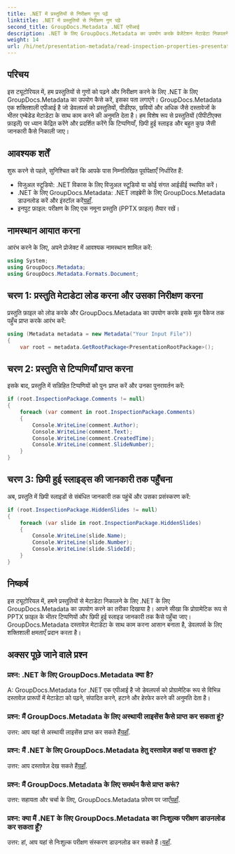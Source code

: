 ```yaml
---
title: .NET में प्रस्तुतियों से निरीक्षण गुण पढ़ें
linktitle: .NET में प्रस्तुतियों से निरीक्षण गुण पढ़ें
second_title: GroupDocs.Metadata .NET एपीआई
description: .NET के लिए GroupDocs.Metadata का उपयोग करके प्रेजेंटेशन मेटाडेटा निकालने का तरीका जानें। टिप्पणियों, छिपी हुई स्लाइडों और अधिक प्रोग्रामेटिक रूप से एक्सेस करें।
weight: 14
url: /hi/net/presentation-metadata/read-inspection-properties-presentations/
---
```

## परिचय
इस ट्यूटोरियल में, हम प्रस्तुतियों से गुणों को पढ़ने और निरीक्षण करने के लिए .NET के लिए GroupDocs.Metadata का उपयोग कैसे करें, इसका पता लगाएंगे। GroupDocs.Metadata एक शक्तिशाली एपीआई है जो डेवलपर्स को प्रस्तुतियों, पीडीएफ, छवियों और अधिक जैसे दस्तावेजों के भीतर एम्बेडेड मेटाडेटा के साथ काम करने की अनुमति देता है। हम विशेष रूप से प्रस्तुतियों (पीपीटीएक्स फ़ाइलें) पर ध्यान केंद्रित करेंगे और प्रदर्शित करेंगे कि टिप्पणियाँ, छिपी हुई स्लाइड और बहुत कुछ जैसी जानकारी कैसे निकाली जाए।
## आवश्यक शर्तें
शुरू करने से पहले, सुनिश्चित करें कि आपके पास निम्नलिखित पूर्वापेक्षाएँ निर्धारित हैं:
- विजुअल स्टूडियो: .NET विकास के लिए विजुअल स्टूडियो या कोई संगत आईडीई स्थापित करें।
-  .NET के लिए GroupDocs.Metadata: .NET लाइब्रेरी के लिए GroupDocs.Metadata डाउनलोड करें और इंस्टॉल करें[यहाँ](https://releases.groupdocs.com/metadata/net/).
- इनपुट फ़ाइल: परीक्षण के लिए एक नमूना प्रस्तुति (PPTX फ़ाइल) तैयार रखें।
## नामस्थान आयात करना
आरंभ करने के लिए, अपने प्रोजेक्ट में आवश्यक नामस्थान शामिल करें:
```csharp
using System;
using GroupDocs.Metadata;
using GroupDocs.Metadata.Formats.Document;
```
## चरण 1: प्रस्तुति मेटाडेटा लोड करना और उसका निरीक्षण करना
प्रस्तुति फ़ाइल को लोड करके और GroupDocs.Metadata का उपयोग करके इसके मूल पैकेज तक पहुँच प्राप्त करके आरंभ करें:
```csharp
using (Metadata metadata = new Metadata("Your Input File"))
{
    var root = metadata.GetRootPackage<PresentationRootPackage>();
```
## चरण 2: प्रस्तुति से टिप्पणियाँ प्राप्त करना
इसके बाद, प्रस्तुति में सन्निहित टिप्पणियों को पुनः प्राप्त करें और उनका पुनरावर्तन करें:
```csharp
if (root.InspectionPackage.Comments != null)
{
    foreach (var comment in root.InspectionPackage.Comments)
    {
        Console.WriteLine(comment.Author);
        Console.WriteLine(comment.Text);
        Console.WriteLine(comment.CreatedTime);
        Console.WriteLine(comment.SlideNumber);
    }
}
```
## चरण 3: छिपी हुई स्लाइड्स की जानकारी तक पहुँचना
अब, प्रस्तुति में छिपी स्लाइडों से संबंधित जानकारी तक पहुंचें और उसका प्रसंस्करण करें:
```csharp
if (root.InspectionPackage.HiddenSlides != null)
{
    foreach (var slide in root.InspectionPackage.HiddenSlides)
    {
        Console.WriteLine(slide.Name);
        Console.WriteLine(slide.Number);
        Console.WriteLine(slide.SlideId);
    }
}
```
## निष्कर्ष
इस ट्यूटोरियल में, हमने प्रस्तुतियों से मेटाडेटा निकालने के लिए .NET के लिए GroupDocs.Metadata का उपयोग करने का तरीका दिखाया है। आपने सीखा कि प्रोग्रामेटिक रूप से PPTX फ़ाइल के भीतर टिप्पणियों और छिपी हुई स्लाइड जानकारी तक कैसे पहुँचा जाए। GroupDocs.Metadata दस्तावेज़ मेटाडेटा के साथ काम करना आसान बनाता है, डेवलपर्स के लिए शक्तिशाली क्षमताएँ प्रदान करता है।

## अक्सर पूछे जाने वाले प्रश्न
### प्रश्न: .NET के लिए GroupDocs.Metadata क्या है?
A: GroupDocs.Metadata for .NET एक एपीआई है जो डेवलपर्स को प्रोग्रामेटिक रूप से विभिन्न दस्तावेज़ प्रारूपों में मेटाडेटा को पढ़ने, संपादित करने, हटाने और हेरफेर करने की अनुमति देता है।
### प्रश्न: मैं GroupDocs.Metadata के लिए अस्थायी लाइसेंस कैसे प्राप्त कर सकता हूं?
 उत्तर: आप यहां से अस्थायी लाइसेंस प्राप्त कर सकते हैं[यहाँ](https://purchase.groupdocs.com/temporary-license/).
### प्रश्न: मैं .NET के लिए GroupDocs.Metadata हेतु दस्तावेज़ कहां पा सकता हूं?
 उत्तर: आप दस्तावेज़ देख सकते हैं[यहाँ](https://tutorials.groupdocs.com/metadata/net/).
### प्रश्न: मैं GroupDocs.Metadata के लिए समर्थन कैसे प्राप्त करूं?
 उत्तर: सहायता और चर्चा के लिए, GroupDocs.Metadata फ़ोरम पर जाएँ[यहाँ](https://forum.groupdocs.com/c/metadata/14).
### प्रश्न: क्या मैं .NET के लिए GroupDocs.Metadata का निःशुल्क परीक्षण डाउनलोड कर सकता हूँ?
 उत्तर: हां, आप यहां से निःशुल्क परीक्षण संस्करण डाउनलोड कर सकते हैं।[यहाँ](https://releases.groupdocs.com/).